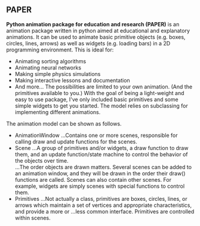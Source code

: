## PAPER ##
**Python animation package for education and research (PAPER)** is an animation package written in python aimed at educational and explanatory animations. 
It can be used to animate basic primitive objects (e.g. boxes, circles, lines, arrows) as well as widgets (e.g. loading bars) in a 2D programming 
environment. This is ideal for:
* Animating sorting algorithms
* Animating neural networks
* Making simple physics simulations
* Making interactive lessons and documentation
* And more...
The possibilities are limited to your own animation. (And the primitives available to you.) With the goal of being a light-weight and easy to use package,
I've only included basic primitives and some simple widgets to get you started. The model relies on subclassing for implementing different animations. 

The animation model can be shown as follows.
* AnimationWindow
...Contains one or more scenes, responsible for calling draw and update functions for the scenes.
* Scene
...A group of primitives and/or widgets, a draw function to draw them, and an update function/state machine to control the behavior of the objects over time.  
...The order objects are drawn matters. Several scenes can be added to an animation window, and they will be drawn in the order their draw() functions are called. 
Scenes can also contain other scenes. For example, widgets are simply scenes with special functions to control them.
* Primitives
...Not actually a class, primitives are boxes, circles, lines, or arrows which maintain a set of vertices and appropriate characteristics, and provide a more or
...less common interface. Primitives are controlled within scenes. 


